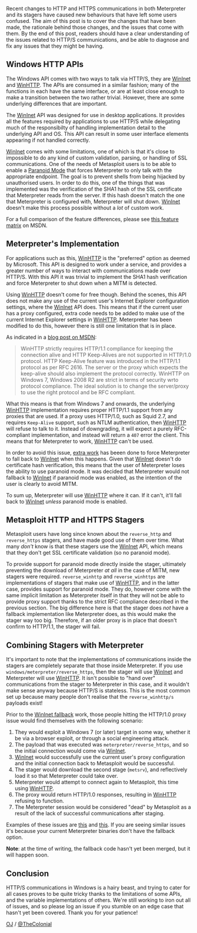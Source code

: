 Recent changes to HTTP and HTTPS communications in both Meterpreter and its stagers have caused new behaviours that have left some users confused. The aim of this post is to cover the changes that have been made, the rationale behind those changes, and the issues that come with them. By the end of this post, readers should have a clear understanding of the issues related to HTTP/S communications, and be able to diagnose and fix any issues that they might be having.

## Windows HTTP APIs

The Windows API comes with two ways to talk via HTTP/S, they are [WinInet][] and [WinHTTP][]. The APIs are consumed in a similar fashion; many of the functions in each have the same interface, or are at least close enough to make a transition between the two rather trivial. However, there are some underlying differences that are important.

The [WinInet][] API was designed for use in desktop applications. It provides all the features required by applications to use HTTP/S while delegating much of the responsibilty of handling implementation detail to the underlying API and OS. This API can result in some user interface elements appearing if not handled correctly.

[WinInet][] comes with some limitations, one of which is that it's close to impossible to do any kind of custom validation, parsing, or handling of SSL communications. One of the needs of Metasploit users is to be able to enable a [Paranoid Mode][] that forces Meterpreter to only talk with the appropriate endpoint. The goal is to prevent shells from being hijacked by unauthorised users. In order to do this, one of the things that was implemented was the verification of the SHA1 hash of the SSL certificate that Meterpreter reads from the server. If this hash doesn't match the one that Meterpreter is configured with, Meterpreter will shut down. [WinInet][] doesn't make this process possible without a _lot_ of custom work.

For a full comparison of the feature differences, please see [this feature matrix][winhttp_wininet] on MSDN.

## Meterpreter's Implementation

For applications such as this, [WinHTTP][] is the "preferred" option as deemed by Microsoft. This API is designed to work under a service, and provides a greater number of ways to interact with communications made over HTTP/S. With this API it was trivial to implement the SHA1 hash verification and force Meterpreter to shut down when a MITM is detected.

Using [WinHTTP][] doesn't come for free though. Behind the scenes, this API does not make any use of the current user's Internet Explorer configuration settings, where the [WinInet][] API does. This means that if the current user has a proxy configured, extra code needs to be added to make use of the current Internet Explorer settings in [WinHTTP][]. Meterpreter has been modified to do this, however there is still one limitation that is in place.

As indicated in a [blog post on MSDN][msdn_winhttp]:

> WinHTTP strictly requires HTTP/1.1 compliance for keeping the connection alive and HTTP Keep-Alives are not supported in HTTP/1.0 protocol. HTTP Keep-Alive feature was introduced in the HTTP/1.1 protocol as per RFC 2616. The server or the proxy which expects the keep-alive should also implement the protocol correctly. WinHTTP on Windows 7, Windows 2008 R2 are strict in terms of security wrto protocol compliance. The ideal solution is to change the server/proxy to use the right protocol and be RFC compliant.

What this means is that from Windows 7 and onwards, the underlying [WinHTTP][] implementation requires proper HTTP/1.1 support from any proxies that are used. If a proxy uses HTTP/1.0, such as Squid 2.7, and requires `Keep-Alive` support, such as NTLM authentication, then [WinHTTP][] will refuse to talk to it. Instead of downgrading, it will expect a purely RFC-compliant implementation, and instead will return a `407` error the client. This means that for Meterpreter to work, [WinHTTP][] can't be used.

In order to avoid this issue, [extra work][wininet_fallback] has beeen done to force Meterpreter to fall back to [WinInet][] when this happens. Given that [WinInet][] doesn't do certificate hash verification, this means that the user of Meterpreter loses the ability to use paranoid mode. It was decided that Meterpreter would not fallback to [WinInet][] if paranoid mode was enabled, as the intention of the user is clearly to avoid MITM.

To sum up, Meterpreter will use [WinHTTP][] where it can. If it can't, it'll fall back to [WinInet][] _unless_ paranoid mode is enabled.

## Metasploit HTTP and HTTPS Stagers

Metasploit users have long since known about the `reverse_http` and `reverse_https` stagers, and have made good use of them over time. What many _don't_ know is that these stagers use the [WinInet][] API, which means that they don't get SSL certificate validation (so no paranoid mode).

To provide support for paranoid mode directly inside the stager, ultimately preventing the download of Meterpreter _at all_ in the case of MITM, new stagers were required. `reverse_winhttp` and `reverse_winhttps` are implementations of stagers that make use of [WinHTTP][], and in the latter case, provides support for paranoid mode. They do, however come with the same implicit limitation as Meterpreter itself in that they will not be able to provide proxy support thanks to the strict RFC compliance described in the previous section. The big difference here is that the stager does _not_ have a fallback implementation like Meterpreter does, as this would make the stager way too big. Therefore, if an older proxy is in place that doesn't confirm to HTTP/1.1, the stager will fail.

## Combining Stagers with Meterpreter

It's important to note that the implementations of communications inside the stagers are completely separate that those inside Meterpreter. If you use `windows/meterpreter/reverse_https`, then the stager will use [WinInet][] and Meterpreter will use [WinHTTP][]. It isn't possible to "hand over" communications from the stager to Meterpreter in this case, and it wouldn't make sense anyway because HTTP/S is stateless. This is the most common set up because many people don't realise that the `reverse_winhttp/s` payloads exist!

Prior to the [WinInet fallback][wininet_fallback] work, those people hitting the HTTP/1.0 proxy issue would find themselves with the following scenario:

1. They would exploit a Windows 7 (or later) target in some way, whether it be via a browser exploit, or through a social engineering attack.
1. The payload that was executed was `meterpreter/reverse_https`, and so the initial connection would come via [WinInet][].
1. [WinInet][] would successfully use the current user's proxy configuration and the initial connection back to Metasploit would be successful.
1. The stager would download the second stage (`metsrv`), and reflectively load it so that Meterpreter could take over.
1. Meterpreter would attempt to connect again to Metasploit, this time using [WinHTTP][].
1. The proxy would return HTTP/1.0 responses, resulting in [WinHTTP][] refusing to function.
1. The Meterpreter session would be considered "dead" by Metasploit as a result of the lack of successful communications after staging.

Examples of these issues are [this](https://github.com/rapid7/metasploit-framework/issues/5462) and [this](https://github.com/rapid7/metasploit-framework/issues/5626). If you are seeing similar issues it's because your current Meterpreter binaries don't have the fallback option.

**Note**: at the time of writing, the fallback code hasn't yet been merged, but it will happen soon.

## Conclusion

HTTP/S communications in Windows is a hairy beast, and trying to cater for all cases proves to be quite tricky thanks to the limitations of some APIs, and the variable implementations of others. We're still working to iron out all of issues, and so please log an issue if you stumble on an edge case that hasn't yet been covered. Thank you for your patience!

[OJ][] / [@TheColonial][]


  [msdn_winhttp]: http://blogs.msdn.com/b/httpcontext/archive/2012/02/21/changes-in-winhttp-on-windows-7-and-onwards-wrto-http-1-0.aspx
  [wininet_fallback]: https://github.com/rapid7/metasploit-payloads/pull/5
  [@TheColonial]: https://twitter.com/TheColonial
  [WinInet]: https://msdn.microsoft.com/en-us/library/windows/desktop/aa383630%28v=vs.85%29.aspx
  [WinHTTP]: https://msdn.microsoft.com/en-us/library/windows/desktop/aa382925%28v=vs.85%29.aspx
  [winhttp_wininet]: https://msdn.microsoft.com/en-us/library/windows/desktop/hh227298%28v=vs.85%29.aspx
  [Paranoid Mode]: https://github.com/rapid7/metasploit-framework/wiki/Meterpreter-Paranoid-Mode
  [OJ]: https://github.com/OJ